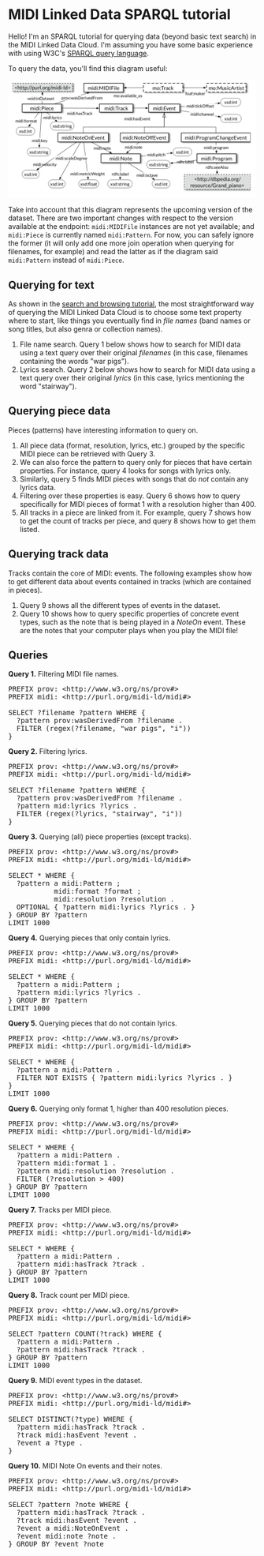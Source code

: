 # MIDI Linked Data SPARQL tutorial

Hello! I'm an SPARQL tutorial for querying data (beyond basic text search) in the MIDI Linked Data Cloud. I'm assuming you have some basic experience with using W3C's [SPARQL query language](https://www.w3.org/TR/rdf-sparql-query/).

To query the data, you'll find this diagram useful:

<img src='../img/midi-ld.png' style='vertical-align: center;'>

Take into account that this diagram represents the upcoming version of the dataset. There are two important changes with respect to the version available at the endpoint: `midi:MIDIFile` instances are not yet available; and `midi:Piece` is currently named `midi:Pattern`. For now, you can safely ignore the former (it will only add one more join operation when querying for filenames, for example) and read the latter as if the diagram said `midi:Pattern` instead of `midi:Piece`.


## Querying for text

As shown in the [search and browsing tutorial](tutorial.md), the most straightforward way of querying the MIDI Linked Data Cloud is to choose some text property where to start, like things you eventually find in *file names* (band names or song titles, but also genra or collection names).

1. File name search. Query 1 below shows how to search for MIDI data using a text query over their original *filenames* (in this case, filenames containing the words "war pigs").
2. Lyrics search. Query 2 below shows how to search for MIDI data using a text query over their original *lyrics* (in this case, lyrics mentioning the word "stairway").


## Querying piece data

Pieces (patterns) have interesting information to query on.

1. All piece data (format, resolution, lyrics, etc.) grouped by the specific MIDI piece can be retrieved with Query 3.
2. We can also force the pattern to query only for pieces that have certain properties. For instance, query 4 looks for songs with lyrics only.
3. Similarly, query 5 finds MIDI pieces with songs that do *not* contain any lyrics data.
4. Filtering over these properties is easy. Query 6 shows how to query specifically for MIDI pieces of format 1 with a resolution higher than 400.
5. All tracks in a piece are linked from it. For example, query 7 shows how to get the count of tracks per piece, and query 8 shows how to get them listed.


## Querying track data

Tracks contain the core of MIDI: events. The following examples show how to get different data about events contained in tracks (which are contained in pieces).

1. Query 9 shows all the different types of events in the dataset.
2. Query 10 shows how to query specific properties of concrete event types, such as the note that is being played in a *NoteOn* event. These are the notes that your computer plays when you play the MIDI file!

## Queries

**Query 1.** Filtering MIDI file names.
<pre>
PREFIX prov: &lt;http://www.w3.org/ns/prov#&gt;
PREFIX midi: &lt;http://purl.org/midi-ld/midi#&gt;

SELECT ?filename ?pattern WHERE {
  ?pattern prov:wasDerivedFrom ?filename .
  FILTER (regex(?filename, "war pigs", "i"))
}
</pre>


**Query 2.** Filtering lyrics.

<pre>
PREFIX prov: &lt;http://www.w3.org/ns/prov#&gt;
PREFIX midi: &lt;http://purl.org/midi-ld/midi#&gt;

SELECT ?filename ?pattern WHERE {
  ?pattern prov:wasDerivedFrom ?filename .
  ?pattern mid:lyrics ?lyrics .
  FILTER (regex(?lyrics, "stairway", "i"))
}
</pre>

**Query 3.** Querying (all) piece properties (except tracks).

<pre>
PREFIX prov: &lt;http://www.w3.org/ns/prov#&gt;
PREFIX midi: &lt;http://purl.org/midi-ld/midi#&gt;

SELECT * WHERE {
  ?pattern a midi:Pattern ;
           midi:format ?format ;
           midi:resolution ?resolution .
  OPTIONAL { ?pattern midi:lyrics ?lyrics . }
} GROUP BY ?pattern
LIMIT 1000
</pre>

**Query 4.** Querying pieces that only contain lyrics.

<pre>
PREFIX prov: &lt;http://www.w3.org/ns/prov#&gt;
PREFIX midi: &lt;http://purl.org/midi-ld/midi#&gt;

SELECT * WHERE {
  ?pattern a midi:Pattern ;
  ?pattern midi:lyrics ?lyrics .
} GROUP BY ?pattern
LIMIT 1000
</pre>

**Query 5.** Querying pieces that do not contain lyrics.

<pre>
PREFIX prov: &lt;http://www.w3.org/ns/prov#&gt;
PREFIX midi: &lt;http://purl.org/midi-ld/midi#&gt;

SELECT * WHERE {
  ?pattern a midi:Pattern .
  FILTER NOT EXISTS { ?pattern midi:lyrics ?lyrics . }
}
LIMIT 1000
</pre>

**Query 6.** Querying only format 1, higher than 400 resolution pieces.

<pre>
PREFIX prov: &lt;http://www.w3.org/ns/prov#&gt;
PREFIX midi: &lt;http://purl.org/midi-ld/midi#&gt;

SELECT * WHERE {
  ?pattern a midi:Pattern .
  ?pattern midi:format 1 .
  ?pattern midi:resolution ?resolution .
  FILTER (?resolution > 400)
} GROUP BY ?pattern
LIMIT 1000
</pre>

**Query 7.** Tracks per MIDI piece.
<pre>
PREFIX prov: &lt;http://www.w3.org/ns/prov#&gt;
PREFIX midi: &lt;http://purl.org/midi-ld/midi#&gt;

SELECT * WHERE {
  ?pattern a midi:Pattern .
  ?pattern midi:hasTrack ?track .
} GROUP BY ?pattern
LIMIT 1000
</pre>

**Query 8.** Track count per MIDI piece.
<pre>
PREFIX prov: &lt;http://www.w3.org/ns/prov#&gt;
PREFIX midi: &lt;http://purl.org/midi-ld/midi#&gt;

SELECT ?pattern COUNT(?track) WHERE {
  ?pattern a midi:Pattern .
  ?pattern midi:hasTrack ?track .
} GROUP BY ?pattern
LIMIT 1000
</pre>

**Query 9.** MIDI event types in the dataset.
<pre>
PREFIX prov: &lt;http://www.w3.org/ns/prov#&gt;
PREFIX midi: &lt;http://purl.org/midi-ld/midi#&gt;

SELECT DISTINCT(?type) WHERE {
  ?pattern midi:hasTrack ?track .
  ?track midi:hasEvent ?event .
  ?event a ?type .
}
</pre>

**Query 10.** MIDI Note On events and their notes.
<pre>
PREFIX prov: &lt;http://www.w3.org/ns/prov#&gt;
PREFIX midi: &lt;http://purl.org/midi-ld/midi#&gt;

SELECT ?pattern ?note WHERE {
  ?pattern midi:hasTrack ?track .
  ?track midi:hasEvent ?event .
  ?event a midi:NoteOnEvent .
  ?event midi:note ?note .
} GROUP BY ?event ?note
</pre>
